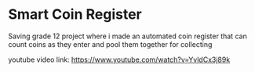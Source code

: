 # Smart Coin Register

Saving grade 12 project where i made an automated coin register that can count coins as they enter and pool them together for collecting

youtube video link: https://www.youtube.com/watch?v=YvldCx3j89k
